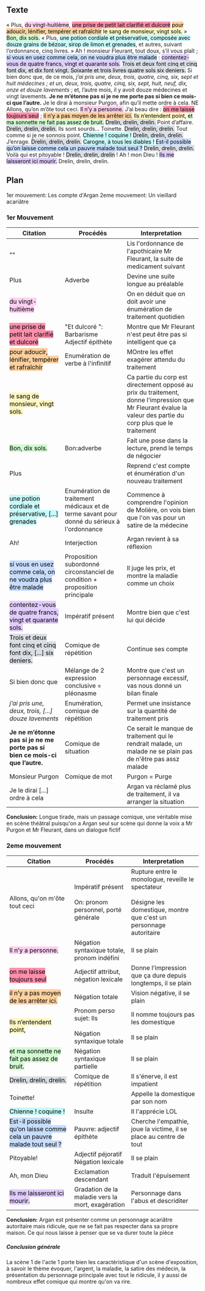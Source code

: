 ## Texte

« Plus, <mark style="background: #FFB8EBA6;">du vingt-huitième</mark>, <mark style="background: #FF5582A6;">une prise de petit lait clarifié et dulcoré</mark> <mark style="background: #FFB86CA6;">pour adoucir, lénifier, tempérer et rafraîchir</mark> <mark style="background: #FFF3A3A6;">le sang de monsieur, vingt sols.</mark> » <mark style="background: #BBFABBA6;">Bon, dix sols.</mark> « Plus, <mark style="background: #ABF7F7A6;">une potion cordiale et préservative, composée avec douze grains de bézoar, sirop de limon et grenades</mark>, et autres, suivant l’ordonnance, cinq livres. » Ah ! monsieur Fleurant, tout doux, s’il vous plaît ; <mark style="background: #ADCCFFA6;">si vous en usez comme cela, on ne voudra plus être malade</mark> : <mark style="background: #D2B3FFA6;">contentez-vous de quatre francs, vingt et quarante sols.</mark> <mark style="background: #CACFD9A6;">Trois et deux font cinq et cinq font dix, et dix font vingt. Soixante et trois livres quatre sols six deniers.</mark> Si bien donc que, de ce mois, *j’ai pris une, deux, trois, quatre, cinq, six, sept et huit médecines ; et un, deux, trois, quatre, cinq, six, sept, huit, neuf, dix, onze et douze lavements* ; et, l’autre mois, il y avoit douze médecines et vingt lavements. **Je ne m’étonne pas si je ne me porte pas si bien ce mois-ci que l’autre.** Je le dirai à monsieur Purgon, afin qu’il mette ordre à cela.
NE
Allons, qu’on m’ôte tout ceci. <mark style="background: #FFB8EBA6;">Il n’y a personne.</mark> J’ai beau dire : <mark style="background: #FF5582A6;">on me laisse toujours seul</mark> ; <mark style="background: #FFB86CA6;">il n’y a pas moyen de les arrêter ici.</mark> <mark style="background: #FFF3A3A6;">Ils n’entendent point,</mark> <mark style="background: #BBFABBA6;">et ma sonnette ne fait pas assez de bruit.</mark> <mark style="background: #CACFD9A6;">Drelin, drelin, drelin.</mark> Point d’affaire. <mark style="background: #CACFD9A6;">Drelin, drelin, drelin.</mark> Ils sont sourds… Toinette. <mark style="background: #CACFD9A6;">Drelin, drelin, drelin.</mark> Tout comme si je ne sonnois point. <mark style="background: #ABF7F7A6;">Chienne ! coquine !</mark> <mark style="background: #CACFD9A6;">Drelin, drelin, drelin.</mark> J’enrage. <mark style="background: #CACFD9A6;">Drelin, drelin, drelin.</mark> <mark style="background: #ABF7F7A6;">Carogne, à tous les diables !</mark> <mark style="background: #ADCCFFA6;">Est-il possible qu’on laisse comme cela un pauvre malade tout seul ?</mark> <mark style="background: #CACFD9A6;">Drelin, drelin, drelin.</mark> Voilà qui est pitoyable ! <mark style="background: #CACFD9A6;">Drelin, drelin, drelin</mark> ! Ah ! mon Dieu ! <mark style="background: #D2B3FFA6;">Ils me laisseront ici mourir.</mark> Drelin, drelin, drelin.

## Plan

1er mouvement: Les compte d'Argan
2eme mouvement: Un vieillard acariâtre

### 1er Mouvement 

| Citation                                                                                                  | Procédés                                                                                   | Interpretation                                                                                                                                                |
| --------------------------------------------------------------------------------------------------------- | ------------------------------------------------------------------------------------------ | ------------------------------------------------------------------------------------------------------------------------------------------------------------- |
| ""                                                                                                        |                                                                                            | Lis l'ordonnance  de l'apothicaire Mr Fleurant, la suite de medicament suivant                                                                                |
| Plus                                                                                                      | Adverbe                                                                                    | Devine une suite longue au préalable                                                                                                                          |
| <mark style="background: #FFB8EBA6;">du vingt-huitième</mark>                                             |                                                                                            | On en déduit que on doit avoir une énumération de traitement quotidien                                                                                        |
| <mark style="background: #FF5582A6;">une prise de petit lait clarifié et dulcoré</mark>                   | "Et dulcoré ": Barbarisme</br>Adjectif épithète                                            | Montre que Mr Fleurant n'est peut être pas si intelligent que ça                                                                                              |
| <mark style="background: #FFB86CA6;">pour adoucir, lénifier, tempérer et rafraîchir</mark>                | Enumération de verbe à l'infinitif                                                         | MOntre les effet exagérer attendu du traitement                                                                                                               |
| <mark style="background: #FFF3A3A6;">le sang de monsieur, vingt sols.</mark>                              |                                                                                            | Ca partie du corp est directement opposé au prix du traitement, donne l'impression que Mr Fleurant évalue la valeur des partie du corp plus que le traitement |
| <mark style="background: #BBFABBA6;">Bon, dix sols.</mark>                                                | Bon:adverbe                                                                                | Fait une pose dans la lecture, prend le temps de négocier                                                                                                     |
| Plus                                                                                                      |                                                                                            | Reprend c'est compte et énumération d'un nouveau traitement                                                                                                   |
| <mark style="background: #ABF7F7A6;">une potion cordiale et préservative, \[...] grenades</mark>          | Enumération de traitement médicaux et de terme savant pour donné du sérieux à l'ordonnance | Commence à comprendre l'opinion de Molière, on vois bien que l'on vas pour un satire de la médecine                                                           |
| Ah!                                                                                                       | Interjection                                                                               | Argan revient à sa réflexion                                                                                                                                  |
| <mark style="background: #ADCCFFA6;">si vous en usez comme cela, on ne voudra plus être malade</mark>     | Proposition subordonné circonstanciel de condition + proposition principale                | Il juge les prix, et montre la maladie comme un choix                                                                                                         |
| <mark style="background: #D2B3FFA6;">contentez-vous de quatre francs, vingt et quarante sols.</mark>      | Impératif présent                                                                          | Montre bien que c'est lui qui décide                                                                                                                          |
| <mark style="background: #CACFD9A6;">Trois et deux font cinq et cinq font dix, \[...] six deniers.</mark> | Comique de répétition                                                                      | Continue ses compte                                                                                                                                           |
| Si bien donc que                                                                                          | Mélange de 2 expression conclusive = pléonasme                                             | Montre que c'est un personnage excessif, vas nous donné un bilan finale                                                                                       |
| *j’ai pris une, deux, trois, \[...] douze lavements*                                                      | Enumération, comique de répétition                                                         | Permet une insistance sur la quantité de traitement pris                                                                                                      |
| **Je ne m’étonne pas si je ne me porte pas si bien ce mois-ci que l’autre.**                              | Comique de situation                                                                       | Ce serait le manque de traitement qui le rendrait malade, un malade ne se plain pas de n'être pas assz malade                                                 |
| Monsieur Purgon                                                                                           | Comique de mot                                                                             | Purgon = Purge                                                                                                                                                |
| Je le dirai \[...] ordre à cela                                                                           |                                                                                            | Argan va réclamé plus de traitement, il va arranger la situation                                                                                              |
**Conclusion:**
Longue tirade, mais un passage comique, une véritable mise en scène théâtral puisqu'on a Argan seul sur scène qui donne la voix a Mr Purgon et Mr Fleurant, dans un dialogue fictif

### 2eme mouvement 

| Citation | Procédés | Interpretation |
| ---- | ---- | ---- |
| Allons, qu'on m'ôte tout ceci | Impératif présent</br></br>On: pronom personnel, porté générale | Rupture entre le monologue, reveille le spectateur</br></br>Désigne les domestique, montre que c'est un personnage autoritaire |
| <mark style="background: #FFB8EBA6;">Il n’y a personne.</mark> | Négation syntaxique totale, pronom indéfini | Il se plain |
| <mark style="background: #FF5582A6;">on me laisse toujours seul</mark> | Adjectif attribut, négation lexicale | Donne l'impression que ça dure depuis longtemps, il se plain |
|  <mark style="background: #FFB86CA6;">il n’y a pas moyen de les arrêter ici.</mark> | Négation totale | Vision négative, il se plain |
| <mark style="background: #FFF3A3A6;">Ils n’entendent point,</mark> | Pronom perso sujet: Ils</br></br>Négation syntaxique totale | Il nomme toujours pas les domestique </br></br>Il se plain |
| <mark style="background: #BBFABBA6;">et ma sonnette ne fait pas assez de bruit.</mark> | Négation syntaxique partielle | Il se plain |
| <mark style="background: #CACFD9A6;">Drelin, drelin, drelin.</mark> | Comique de répétition | Il s'énerve, il est impatient |
| Toinette! |  | Appelle la domestique par son nom |
| <mark style="background: #ABF7F7A6;">Chienne ! coquine !</mark> | Insulte | Il l'apprécie LOL |
| <mark style="background: #ADCCFFA6;">Est-il possible qu’on laisse comme cela un pauvre malade tout seul ?</mark> | Pauvre: adjectif épithète | Cherche l'empathie, joue la victime, il se place au centre de tout |
| Pitoyable! | Adjectif péjoratif</br>Négation lexicale | Il se plain |
| Ah, mon Dieu | Exclamation descendant | Traduit l'épuisement |
| <mark style="background: #D2B3FFA6;">Ils me laisseront ici mourir.</mark> | Gradation de la maladie vers la mort, exagération | Personnage dans l'abus et descriditer   |
**Conclusion:**
Argan est présenter comme un personnage acariâtre autoritaire mais ridicule, que ne se fait pas respecter dans sa propre maison. Ce qui nous laisse à penser que se va durer toute la pièce

##### **Conclusion générale**
La scène 1 de l'acte 1 porte bien les caractéristique d'un scène d'exposition, à savoir le thème évoquer, l'argent, la maladie, la satire des médecin, la présentation du personnage principale avec tout le ridicule, il y aussi de nombreux effet comique qui montre qu'on va rire.